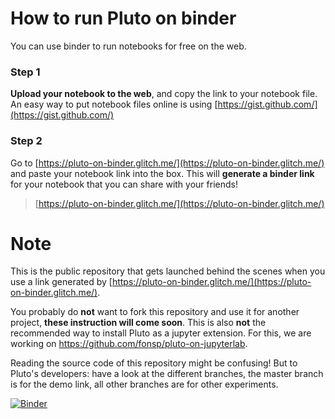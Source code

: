 # How to run Pluto on binder

You can use binder to run notebooks for free on the web.

### Step 1

**Upload your notebook to the web**, and copy the link to your notebook file. An easy way to put notebook files online is using [https://gist.github.com/](https://gist.github.com/)

### Step 2

Go to [https://pluto-on-binder.glitch.me/](https://pluto-on-binder.glitch.me/) and paste your notebook link into the box. This will **generate a binder link** for your notebook that you can share with your friends!

> [https://pluto-on-binder.glitch.me/](https://pluto-on-binder.glitch.me/)

# Note

This is the public repository that gets launched behind the scenes when you use a link generated by [https://pluto-on-binder.glitch.me/](https://pluto-on-binder.glitch.me/).

You probably do **not** want to fork this repository and use it for another project, **these instruction will come soon**. This is also **not** the recommended way to install Pluto as a jupyter extension. For this, we are working on https://github.com/fonsp/pluto-on-jupyterlab.

Reading the source code of this repository might be confusing! But to Pluto's developers: have a look at the different branches, the master branch is for the demo link, all other branches are for other experiments.

[![Binder](https://mybinder.org/badge_logo.svg)](https://mybinder.org/v2/gh/biplab37/pluto-on-binder/master)
